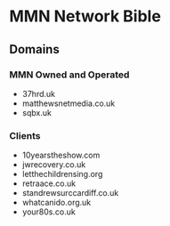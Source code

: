 # MMN Network Bible

## Domains

### MMN Owned and Operated

* 37hrd.uk
* matthewsnetmedia.co.uk
* sqbx.uk

### Clients

* 10yearstheshow.com
* jwrecovery.co.uk
* letthechildrensing.org
* retraace.co.uk
* standrewsurccardiff.co.uk
* whatcanido.org.uk
* your80s.co.uk

